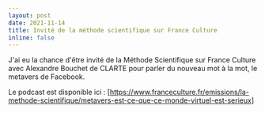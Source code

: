 ```yaml
---
layout: post
date: 2021-11-14
title: Invité de la méthode scientifique sur France Culture
inline: false
---
```


J'ai eu la chance d'être invité de la Méthode Scientifique sur France Culture avec Alexandre Bouchet de CLARTE pour parler du nouveau mot à la mot, le metavers de Facebook. 

Le podcast est disponible ici : [https://www.franceculture.fr/emissions/la-methode-scientifique/metavers-est-ce-que-ce-monde-virtuel-est-serieux]







